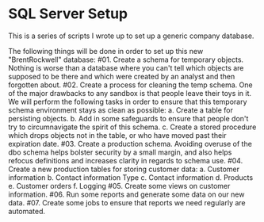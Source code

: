 # SQL Server Setup
This is a series of scripts I wrote up to set up a generic company database.

The following things will be done in order to set up this new "BrentRockwell" database:
	#01. Create a schema for temporary objects. Nothing is worse than a database where you can't tell which objects are supposed to be there and which
	     were created by an analyst and then forgotten about.
	#02. Create a process for cleaning the temp schema. One of the major drawbacks to any sandbox is that people leave their toys in it. We will perform
	     the following tasks in order to ensure that this temporary schema environment stays as clean as possible:
		a. Create a table for persisting objects.
		b. Add in some safeguards to ensure that people don't try to circumnavigate the spirit of this schema.
		c. Create a stored procedure which drops objects not in the table, or who have moved past their expiration date.
	#03. Create a production schema. Avoiding overuse of the dbo schema helps bolster security by a small margin, and also helps refocus definitions and
	     increases clarity in regards to schema use.
	#04. Create a new production tables for storing customer data:
		a. Customer information
		b. Contact information Type
		c. Contact information
		d. Products
		e. Customer orders
		f. Logging
	#05. Create some views on customer information.
	#06. Run some reports and generate some data on our new data.
	#07. Create some jobs to ensure that reports we need regularly are automated.
